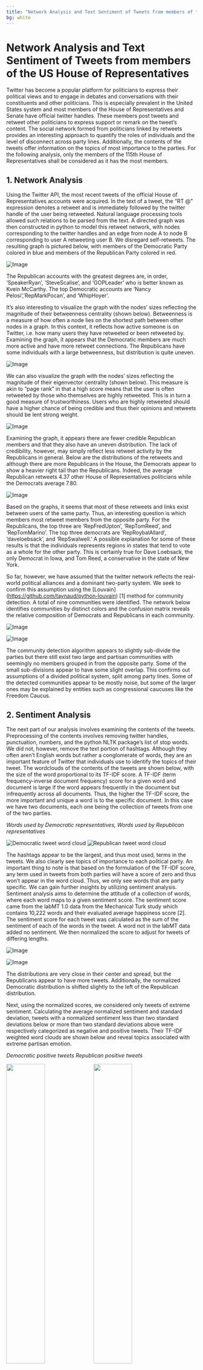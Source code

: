 ```yaml
---
title: "Network Analysis and Text Sentiment of Tweets from members of the US House of Representatives"
bg: white
---
```


# Network Analysis and Text Sentiment of Tweets from members of the US House of Representatives

Twitter has become a popular platform for politicians to express their political views and to engage in debates and conversations with their constituents and other politicians. This is especially prevalent in the United States system and most members of the House of Representatives and Senate have official twitter handles. These members post tweets and retweet other politicians to express support or remark on the tweet’s content. The social network formed from politicians linked by retweets provides an interesting approach to quantify the roles of individuals and the level of disconnect across party lines. Additionally, the contents of the tweets offer information on the topics of most importance to the parties. For the following analysis, only the members of the 115th House of Representatives shall be considered as it has the most members.

## 1. Network Analysis

Using the Twitter API, the most recent tweets of the official House of Representatives accounts were acquired. In the text of a tweet, the “RT @” expression denotes a retweet and is immediately followed by the twitter handle of the user being retweeted. Natural language processing tools allowed such relations to be parsed from the text. A directed graph was then constructed in python to model this retweet network, with nodes corresponding to the twitter handles and an edge from node A to node B corresponding to user A retweeting user B. We disregard self-retweets. The resulting graph is pictured below, with members of the Democratic Party colored in blue and members of the Republican Party colored in red.

![Image](./images/retweet_network.png 'Network of Retweets')

The Republican accounts with the greatest degrees are, in order, ‘SpeakerRyan’, ‘SteveScalise’, and ‘GOPLeader’ who is better known as Kvein McCarthy. The top Democratic accounts are ‘Nancy Pelosi’,’RepMarkPocan’, and ‘WhipHoyer’.

It’s also interesting to visualize the graph with the nodes’ sizes reflecting the magnitude of their betweenness centrality (shown below). Betweenness is a measure of how often a node lies on the shortest path between other nodes in a graph. In this context, it reflects how active someone is on Twitter, i.e. how many users they have retweeted or been retweeted by. Examining the graph, it appears that the Democratic members are much more active and have more retweet connections. The Republicans have some individuals with a large betweenness, but distribution is quite uneven.

![Image](./images/bc_network.png 'Betweenness centrality weighted nodes')

We can also visualize the graph with the nodes’ sizes reflecting the magnitude of their eigenvector centrality (shown below). This measure is akin to “page rank” in that a high score means that the user is often retweeted by those who themselves are highly retweeted. This is in turn a good measure of trustworthiness. Users who are highly retweeted should have a higher chance of being credible and thus their opinions and retweets should be lent strong weight. 

![Image](./images/eig_network.png 'Eigenvector centrality weighted nodes')

Examining the graph, it appears there are fewer credible Republican members and that they also have an uneven distribution. The lack of credibility, however, may simply reflect less retweet activity by the Republicans in general. Below are the distributions of the retweets and although there are more Republicans in the House, the Democrats appear to show a heavier right tail than the Republicans. Indeed, the average Republican retweets 4.37 other House of Representatives politicians while the Democrats average 7.80.

![Image](./images/retweet_hist.png 'Retweet distribution')

Based on the graphs, it seems that most of these retweets and links exist between users of the same party. Thus, an interesting question is which members most retweet members from the opposite party. For the Republicans, the top three are ‘RepFredUpton’, ‘RepTomReed’, and ‘RepTomMarino’. The top three democrats are ‘RepRoybalAllard’, ‘daveloebsack’, and ‘RepSwalwell.’ A possible explanation for some of these results is that the individuals represents regions in states that tend to vote as a whole for the other party. This is certainly true for Dave Loebsack, the only Democrat in Iowa, and Tom Reed, a conservative in the state of New York.

So far, however, we have assumed that the twitter network reflects the real-world political alliances and a dominant two-party system. We seek to confirm this assumption using the [Louvain] (https://github.com/taynaud/python-louvain) [1] method for community detection. A total of nine communities were identified. The network below identifies communities by distinct colors and the confusion matrix reveals the relative composition of Democrats and Republicans in each community.

![Image](./images/communities_network.png 'Community colored network')

![Image](./images/confusion_matrix.png 'Confusion matrix of party affiliation by community')

The community detection algorithm appears to slightly sub-divide the parties but there still exist two large and partisan communities with seemingly no members grouped in from the opposite party. Some of the small sub-divisions appear to have some slight overlap. This confirms out assumptions of a divided political system, split among party lines. Some of the detected communities appear to be mostly noise, but some of the larger ones may be explained by entities such as congressional caucuses like the Freedom Caucus.

## 2. Sentiment Analysis

The next part of our analysis involves examining the contents of the tweets. Preprocessing of the contents involves removing twitter handles, punctuation, numbers, and the python NLTK package’s list of stop words. We did not, however, remove the text portion of hashtags. Although they often aren’t English words but rather a conglomerate of words, they are an important feature of Twitter that individuals use to identify the topics of their tweet. The wordclouds of the contents of the tweets are shown below, with the size of the word proportional to its TF-IDF score. A TF-IDF (term frequency-inverse document frequency) score for a given word and document is large if the word appears frequently in the document but infrequently across all documents. Thus, the higher the TF-IDF score, the more important and unique a word is to the specific document. In this case we have two documents, each one being the collection of tweets from one of the two parties.

*Words used by Democratic representatives, Words used by Republican representatives*

![](./images/dem_tweets.svg 'Democratic tweet word cloud') ![](./images/dem_tweets.svg 'Republican tweet word cloud')


The hashtags appear to be the largest, and thus most used, terms in the tweets. We also clearly see topics of importance to each political party. An important thing to note is that based on the formulation of the TF-IDF score, any term used in tweets from both parties will have a score of zero and thus won’t appear in the word cloud. Thus, we only see words that are party specific. 
We can gain further insights by utilizing sentiment analysis. Sentiment analysis aims to determine the attitude of a collection of words, where each word maps to a given sentiment score. The sentiment score came from the labMT 1.0 data from the Mechanical Turk study which contains 10,222 words and their evaluated average happiness score [2]. The sentiment score for each tweet was calculated as the sum of the sentiment of each of the words in the tweet. A word not in the labMT data added no sentiment. We then normalized the score to adjust for tweets of differing lengths.

![Image](./images/sentiment_hist.png 'Sentiment distribution')

![Image](./images/sentiment_normalized_hist.png 'Normalized sentiment distribution')

The distributions are very close in their center and spread, but the Republicans appear to have more tweets. Additionally, the normalized Democratic distribution is shifted slightly to the left of the Republican distribution.

Next, using the normalized scores, we considered only tweets of extreme sentiment. Calculating the average normalized sentiment and standard deviation, tweets with a normalized sentiment less than two standard deviations below or more than two standard deviations above were respectively categorized as negative and positive tweets. Their TF-IDF weighted word clouds are shown below and reveal topics associated with extreme partisan emotion.

*Democratic positive tweets Republican positive tweets*

<img src="./images/dem_pos_tweets.svg" width="45%"/>
<img src="./images/rep_pos_tweets.svg" width="45%"/>

<img src="./images/dem_pos_tweets.svg" width="45%"/> <img src="./images/rep_pos_tweets.svg" width="45%"/>

![](./images/dem_pos_tweets.svg 'Democratic positive tweets') ![](./images/rep_pos_tweets.svg 'Republican positive tweets')

* Democratic negative tweets, Republican negative tweets*

![](./images/dem_neg_tweets.svg 'Democratic negative tweets') ![](./images/rep_neg_tweets.svg 'Republican negative tweets')

Interestingly, the positive word clouds seem to be sparser, indicating fewer positive words specific to a party. A possible explanation for this is that it is very easy to criticize on Twitter. Negative news and headlines tend to attract attention and spur constituents more than positive events do. Thus, it is more worthwhile to discuss the negative than the positive. We can also see evidence of prominent news at the time that these tweets were mined and the perspectives of the parties. Most notably, we see the name ‘Kavanaugh’ in the Republican positive word cloud and the hashtag ‘believesurvivors’ in the Democratic negative wordcloud. Both the network analysis and the sentiment analysis indicate strong partisan divisions over twitter.

## Citations
[1] Blondel VD, Guillaume J, Lambiotte R, and Lefebvre R, Fast unfolding of communities in large networks, Journal of Statistical Mechanics: Theory and Experiment 2008(10), P10008

[2] Dodds PS, Harris KD, Kloumann IM, Bliss CA, Danforth CM (2011) Temporal Patterns of Happiness and Information in a Global Social Network: Hedonometrics and Twitter. PLoS ONE 6(12): e26752.
